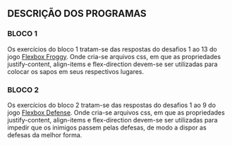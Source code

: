 ## DESCRIÇÃO DOS PROGRAMAS

### BLOCO 1

Os exercícios do bloco 1 tratam-se das respostas do desafios 1 ao 13 do jogo [Flexbox Froggy](https://flexboxfroggy.com/). Onde cria-se arquivos css, em que as propriedades justify-content, align-items e flex-direction devem-se ser utilizadas para colocar os sapos em seus respectivos lugares.

### BLOCO 2

Os exercícios do bloco 2 tratam-se das respostas do desafios 1 ao 9 do jogo [Flexbox Defense](http://www.flexboxdefense.com/). Onde cria-se arquivos css, em que as propriedades justify-content, align-items e flex-direction devem-se ser utilizadas para impedir que os inimigos passem pelas defesas, de modo a dispor as defesas da melhor forma.
